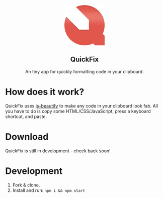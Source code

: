 <center>
  <img src="./src/static/original_icon.png">

## QuickFix
An tiny app for quickly formatting code in your clipboard.
</center>

# How does it work?

QuickFix uses [js-beautify](https://github.com/beautify-web/js-beautify) to 
make any code in your clipboard look fab. All you have to do is copy some HTML/CSS/JavaScript, press a keyboard shortcut, and paste.

# Download

QuickFix is still in development - check back soon!

# Development

1. Fork & clone.
2. Install and run: `npm i && npm start`


